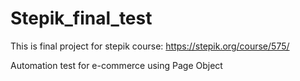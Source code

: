 # Stepik_final_test
This is final project for stepik course:
https://stepik.org/course/575/

Automation test for e-commerce using Page Object

